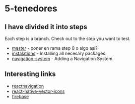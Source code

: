 # 5-tenedores
## I have divided it into steps
Each step is a branch. Check out to the step you want to test.

* [master](https://github.com/derobpe/5-tenedores/commits/master) - poner en rama step 0 o algo así?
* [instalations](https://github.com/derobpe/5-tenedores/commits/instalations) - Installing all necesary packages.
* [navigation-system](https://github.com/derobpe/5-tenedores/commits/navigation-system) - Adding a Navigation System.


## Interesting links
* [reactnavigation](https://reactnavigation.org/)
* [react-native-vector-icons](https://oblador.github.io/react-native-vector-icons/)
* [firebase](https://firebase.google.com/?gclsrc=aw.ds&gclid=CjwKCAiAl-6PBhBCEiwAc2GOVP96IqIStwEhzF34O2G5qGMPs8ynQEzgYKQJo5dyLcBKcWyOKoKb7hoCvs8QAvD_BwE)
